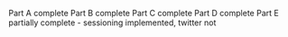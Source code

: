 Part A complete
Part B complete
Part C complete
Part D complete
Part E partially complete - sessioning implemented, twitter not
